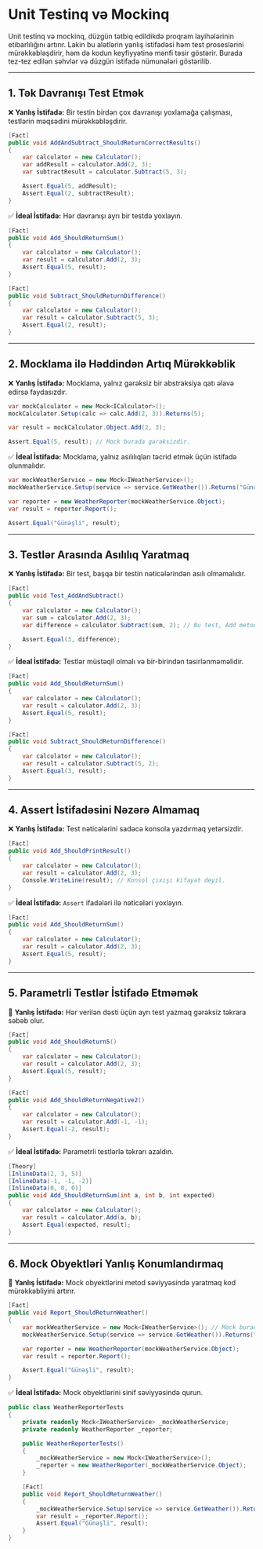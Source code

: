 # Unit Testinq və Mockinq

Unit testinq və mockinq, düzgün tətbiq edildikdə proqram layihələrinin etibarlılığını artırır. Lakin bu alətlərin yanlış istifadəsi həm test proseslərini mürəkkəbləşdirir, həm də kodun keyfiyyətinə mənfi təsir göstərir. Burada tez-tez edilən səhvlər və düzgün istifadə nümunələri göstərilib.

---

## 1. Tək Davranışı Test Etmək

❌ **Yanlış İstifadə:** Bir testin birdən çox davranışı yoxlamağa çalışması, testlərin məqsədini mürəkkəbləşdirir.

```csharp
[Fact]
public void AddAndSubtract_ShouldReturnCorrectResults()
{
    var calculator = new Calculator();
    var addResult = calculator.Add(2, 3);
    var subtractResult = calculator.Subtract(5, 3);

    Assert.Equal(5, addResult);
    Assert.Equal(2, subtractResult);
}
```

✅ **İdeal İstifadə:** Hər davranışı ayrı bir testdə yoxlayın.

```csharp
[Fact]
public void Add_ShouldReturnSum()
{
    var calculator = new Calculator();
    var result = calculator.Add(2, 3);
    Assert.Equal(5, result);
}

[Fact]
public void Subtract_ShouldReturnDifference()
{
    var calculator = new Calculator();
    var result = calculator.Subtract(5, 3);
    Assert.Equal(2, result);
}
```

---

## 2. Mocklama ilə Həddindən Artıq Mürəkkəblik

❌ **Yanlış İstifadə:** Mocklama, yalnız gərəksiz bir abstraksiya qatı əlavə edirsə faydasızdır.

```csharp
var mockCalculator = new Mock<ICalculator>();
mockCalculator.Setup(calc => calc.Add(2, 3)).Returns(5);

var result = mockCalculator.Object.Add(2, 3);

Assert.Equal(5, result); // Mock burada gərəksizdir.
```

✅ **İdeal İstifadə:** Mocklama, yalnız asılılıqları təcrid etmək üçün istifadə olunmalıdır.

```csharp
var mockWeatherService = new Mock<IWeatherService>();
mockWeatherService.Setup(service => service.GetWeather()).Returns("Günəşli");

var reporter = new WeatherReporter(mockWeatherService.Object);
var result = reporter.Report();

Assert.Equal("Günəşli", result);
```

---

## 3. Testlər Arasında Asılılıq Yaratmaq

❌ **Yanlış İstifadə:** Bir test, başqa bir testin nəticələrindən asılı olmamalıdır.

```csharp
[Fact]
public void Test_AddAndSubtract()
{
    var calculator = new Calculator();
    var sum = calculator.Add(2, 3);
    var difference = calculator.Subtract(sum, 2); // Bu test, Add metoduna asılıdır.

    Assert.Equal(3, difference);
}
```

✅ **İdeal İstifadə:** Testlər müstəqil olmalı və bir-birindən təsirlənməməlidir.

```csharp
[Fact]
public void Add_ShouldReturnSum()
{
    var calculator = new Calculator();
    var result = calculator.Add(2, 3);
    Assert.Equal(5, result);
}

[Fact]
public void Subtract_ShouldReturnDifference()
{
    var calculator = new Calculator();
    var result = calculator.Subtract(5, 2);
    Assert.Equal(3, result);
}
```

---

## 4. Assert İstifadəsini Nəzərə Almamaq

❌ **Yanlış İstifadə:** Test nəticələrini sadəcə konsola yazdırmaq yetərsizdir.

```csharp
[Fact]
public void Add_ShouldPrintResult()
{
    var calculator = new Calculator();
    var result = calculator.Add(2, 3);
    Console.WriteLine(result); // Konsol çıxışı kifayət deyil.
}
```

✅ **İdeal İstifadə:** `Assert` ifadələri ilə nəticələri yoxlayın.

```csharp
[Fact]
public void Add_ShouldReturnSum()
{
    var calculator = new Calculator();
    var result = calculator.Add(2, 3);
    Assert.Equal(5, result);
}
```

---

## 5. Parametrli Testlər İstifadə Etməmək

🔴 **Yanlış İstifadə:** Hər verilən dəsti üçün ayrı test yazmaq gərəksiz təkrara səbəb olur.

```csharp
[Fact]
public void Add_ShouldReturn5()
{
    var calculator = new Calculator();
    var result = calculator.Add(2, 3);
    Assert.Equal(5, result);
}

[Fact]
public void Add_ShouldReturnNegative2()
{
    var calculator = new Calculator();
    var result = calculator.Add(-1, -1);
    Assert.Equal(-2, result);
}
```

✅ **İdeal İstifadə:** Parametrli testlərlə təkrarı azaldın.

```csharp
[Theory]
[InlineData(2, 3, 5)]
[InlineData(-1, -1, -2)]
[InlineData(0, 0, 0)]
public void Add_ShouldReturnSum(int a, int b, int expected)
{
    var calculator = new Calculator();
    var result = calculator.Add(a, b);
    Assert.Equal(expected, result);
}
```

---

## 6. Mock Obyektləri Yanlış Konumlandırmaq

🔴 **Yanlış İstifadə:** Mock obyektlərini metod səviyyəsində yaratmaq kod mürəkkəbliyini artırır.

```csharp
[Fact]
public void Report_ShouldReturnWeather()
{
    var mockWeatherService = new Mock<IWeatherService>(); // Mock burada yaradılıb
    mockWeatherService.Setup(service => service.GetWeather()).Returns("Günəşli");

    var reporter = new WeatherReporter(mockWeatherService.Object);
    var result = reporter.Report();

    Assert.Equal("Günəşli", result);
}
```

✅ **İdeal İstifadə:** Mock obyektlərini sinif səviyyəsində qurun.

```csharp
public class WeatherReporterTests
{
    private readonly Mock<IWeatherService> _mockWeatherService;
    private readonly WeatherReporter _reporter;

    public WeatherReporterTests()
    {
        _mockWeatherService = new Mock<IWeatherService>();
        _reporter = new WeatherReporter(_mockWeatherService.Object);
    }

    [Fact]
    public void Report_ShouldReturnWeather()
    {
        _mockWeatherService.Setup(service => service.GetWeather()).Returns("Günəşli");
        var result = _reporter.Report();
        Assert.Equal("Günəşli", result);
    }
}
```
